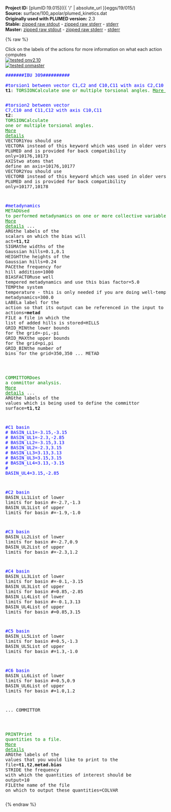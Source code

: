 **Project ID:** [plumID:19.015]({{ '/' | absolute_url }}eggs/19/015/)  
**Source:** surface/100_apolar/plumed_kinetics.dat  
**Originally used with PLUMED version:** 2.3  
**Stable:** [zipped raw stdout](plumed_kinetics.dat.plumed.stdout.txt.zip) - [zipped raw stderr](plumed_kinetics.dat.plumed.stderr.txt.zip) - [stderr](plumed_kinetics.dat.plumed.stderr)  
**Master:** [zipped raw stdout](plumed_kinetics.dat.plumed_master.stdout.txt.zip) - [zipped raw stderr](plumed_kinetics.dat.plumed_master.stderr.txt.zip) - [stderr](plumed_kinetics.dat.plumed_master.stderr)  

{% raw %}
<div class="plumedpreheader">
<div class="headerInfo" id="value_details_data/surface/100_apolar/plumed_kinetics.dat"> Click on the labels of the actions for more information on what each action computes </div>
<div class="containerBadge">
<div class="headerBadge"><a href="plumed_kinetics.dat.plumed.stderr"><img src="https://img.shields.io/badge/v2.10-passing-green.svg" alt="tested onv2.10" /></a></div>
<div class="headerBadge"><a href="plumed_kinetics.dat.plumed_master.stderr"><img src="https://img.shields.io/badge/master-passing-green.svg" alt="tested onmaster" /></a></div>
</div>
</div>
<pre class="plumedlisting">
<span style="color:blue" class="comment">#######IBU 309##########</span>
<br/><span style="color:blue" class="comment">#torsion1 between vector C1,C2 and C10,C11 with axis C2,C10</span>
<b name="data/surface/100_apolar/plumed_kinetics.datt1" onclick='showPath("data/surface/100_apolar/plumed_kinetics.dat","data/surface/100_apolar/plumed_kinetics.datt1","data/surface/100_apolar/plumed_kinetics.datt1","brown")'>t1</b>: <span class="plumedtooltip" style="color:green">TORSION<span class="right">Calculate one or multiple torsional angles. <a href="https://www.plumed.org/doc-master/user-doc/html/TORSION" style="color:green">More details</a><i></i></span></span> <span class="plumedtooltip">VECTOR1<span class="right">You should use VECTORA instead of this keyword which was used in older versions of PLUMED and is provided for back compatibility only<i></i></span></span>=10168,10167 <span class="plumedtooltip">AXIS<span class="right">two atoms that define an axis<i></i></span></span>=10168,10176 <span class="plumedtooltip">VECTOR2<span class="right">You should use VECTORB instead of this keyword which was used in older versions of PLUMED and is provided for back compatibility only<i></i></span></span>=10176,10177

<span style="color:blue" class="comment">#torsion2 between vector C7,C10 and C11,C12 with axis C10,C11</span>
<span style="display:none;" id="data/surface/100_apolar/plumed_kinetics.datt1">The TORSION action with label <b>t1</b> calculates the following quantities:<table  align="center" frame="void" width="95%" cellpadding="5%"><tr><td width="5%"><b> Quantity </b>  </td><td><b> Description </b> </td></tr><tr><td width="5%">t1.value</td><td>the TORSION involving these atoms</td></tr></table></span><b name="data/surface/100_apolar/plumed_kinetics.datt2" onclick='showPath("data/surface/100_apolar/plumed_kinetics.dat","data/surface/100_apolar/plumed_kinetics.datt2","data/surface/100_apolar/plumed_kinetics.datt2","brown")'>t2</b>: <span class="plumedtooltip" style="color:green">TORSION<span class="right">Calculate one or multiple torsional angles. <a href="https://www.plumed.org/doc-master/user-doc/html/TORSION" style="color:green">More details</a><i></i></span></span> <span class="plumedtooltip">VECTOR1<span class="right">You should use VECTORA instead of this keyword which was used in older versions of PLUMED and is provided for back compatibility only<i></i></span></span>=10176,10173 <span class="plumedtooltip">AXIS<span class="right">two atoms that define an axis<i></i></span></span>=10176,10177 <span class="plumedtooltip">VECTOR2<span class="right">You should use VECTORB instead of this keyword which was used in older versions of PLUMED and is provided for back compatibility only<i></i></span></span>=10177,10178

<span style="color:blue" class="comment">#metadynamics</span>
<span style="display:none;" id="data/surface/100_apolar/plumed_kinetics.datt2">The TORSION action with label <b>t2</b> calculates the following quantities:<table  align="center" frame="void" width="95%" cellpadding="5%"><tr><td width="5%"><b> Quantity </b>  </td><td><b> Description </b> </td></tr><tr><td width="5%">t2.value</td><td>the TORSION involving these atoms</td></tr></table></span><span class="plumedtooltip" style="color:green">METAD<span class="right">Used to performed metadynamics on one or more collective variables. <a href="https://www.plumed.org/doc-master/user-doc/html/METAD" style="color:green">More details</a><i></i></span></span> ...
<span class="plumedtooltip">ARG<span class="right">the labels of the scalars on which the bias will act<i></i></span></span>=<b name="data/surface/100_apolar/plumed_kinetics.datt1">t1</b>,<b name="data/surface/100_apolar/plumed_kinetics.datt2">t2</b>
<span class="plumedtooltip">SIGMA<span class="right">the widths of the Gaussian hills<i></i></span></span>=0.1,0.1
<span class="plumedtooltip">HEIGHT<span class="right">the heights of the Gaussian hills<i></i></span></span>=0.24
<span class="plumedtooltip">PACE<span class="right">the frequency for hill addition<i></i></span></span>=1000
<span class="plumedtooltip">BIASFACTOR<span class="right">use well tempered metadynamics and use this bias factor<i></i></span></span>=5.0
<span class="plumedtooltip">TEMP<span class="right">the system temperature - this is only needed if you are doing well-tempered metadynamics<i></i></span></span>=300.0
<span class="plumedtooltip">LABEL<span class="right">a label for the action so that its output can be referenced in the input to other actions<i></i></span></span>=<b name="data/surface/100_apolar/plumed_kinetics.datmetad" onclick='showPath("data/surface/100_apolar/plumed_kinetics.dat","data/surface/100_apolar/plumed_kinetics.datmetad","data/surface/100_apolar/plumed_kinetics.datmetad","brown")'>metad</b>
<span class="plumedtooltip">FILE<span class="right"> a file in which the list of added hills is stored<i></i></span></span>=HILLS
<span class="plumedtooltip">GRID_MIN<span class="right">the lower bounds for the grid<i></i></span></span>=-pi,-pi
<span class="plumedtooltip">GRID_MAX<span class="right">the upper bounds for the grid<i></i></span></span>=pi,pi
<span class="plumedtooltip">GRID_BIN<span class="right">the number of bins for the grid<i></i></span></span>=350,350
... METAD

<br/><span style="display:none;" id="data/surface/100_apolar/plumed_kinetics.datmetad">The METAD action with label <b>metad</b> calculates the following quantities:<table  align="center" frame="void" width="95%" cellpadding="5%"><tr><td width="5%"><b> Quantity </b>  </td><td><b> Description </b> </td></tr><tr><td width="5%">metad.bias</td><td>the instantaneous value of the bias potential</td></tr></table></span><span class="plumedtooltip" style="color:green">COMMITTOR<span class="right">Does a committor analysis. <a href="https://www.plumed.org/doc-master/user-doc/html/COMMITTOR" style="color:green">More details</a><i></i></span></span> ...
  <span class="plumedtooltip">ARG<span class="right">the labels of the values which is being used to define the committor surface<i></i></span></span>=<b name="data/surface/100_apolar/plumed_kinetics.datt1">t1</b>,<b name="data/surface/100_apolar/plumed_kinetics.datt2">t2</b>

<span style="color:blue" class="comment">#C1 basin</span>
<span style="color:blue" class="comment">#   BASIN_LL1=-3.15,-3.15</span>
<span style="color:blue" class="comment">#   BASIN_UL1=-2.3,-2.85</span>
<span style="color:blue" class="comment">#   BASIN_LL2=-3.15,3.13</span>
<span style="color:blue" class="comment">#   BASIN_UL2=-2.3,3.15</span>
<span style="color:blue" class="comment">#   BASIN_LL3=3.13,3.13</span>
<span style="color:blue" class="comment">#   BASIN_UL3=3.15,3.15</span>
<span style="color:blue" class="comment">#   BASIN_LL4=3.13,-3.15</span>
<span style="color:blue" class="comment">#   BASIN_UL4=3.15,-2.85</span>
  
<span style="color:blue" class="comment">#C2 basin</span>
   <span class="plumedtooltip">BASIN_LL1<span class="right">List of lower limits for basin #<i></i></span></span>=-2.7,-1.3
   <span class="plumedtooltip">BASIN_UL1<span class="right">List of upper limits for basin #<i></i></span></span>=-1.9,-1.0

<span style="color:blue" class="comment">#C3 basin</span>
   <span class="plumedtooltip">BASIN_LL2<span class="right">List of lower limits for basin #<i></i></span></span>=-2.7,0.9
   <span class="plumedtooltip">BASIN_UL2<span class="right">List of upper limits for basin #<i></i></span></span>=-2.3,1.2

<span style="color:blue" class="comment">#C4 basin</span>
   <span class="plumedtooltip">BASIN_LL3<span class="right">List of lower limits for basin #<i></i></span></span>=-0.1,-3.15
   <span class="plumedtooltip">BASIN_UL3<span class="right">List of upper limits for basin #<i></i></span></span>=0.85,-2.85
   <span class="plumedtooltip">BASIN_LL4<span class="right">List of lower limits for basin #<i></i></span></span>=-0.1,3.13
   <span class="plumedtooltip">BASIN_UL4<span class="right">List of upper limits for basin #<i></i></span></span>=0.85,3.15

<span style="color:blue" class="comment">#C5 basin</span>
   <span class="plumedtooltip">BASIN_LL5<span class="right">List of lower limits for basin #<i></i></span></span>=0.5,-1.3
   <span class="plumedtooltip">BASIN_UL5<span class="right">List of upper limits for basin #<i></i></span></span>=1.3,-1.0

<span style="color:blue" class="comment">#C6 basin</span>
   <span class="plumedtooltip">BASIN_LL6<span class="right">List of lower limits for basin #<i></i></span></span>=0.5,0.9
   <span class="plumedtooltip">BASIN_UL6<span class="right">List of upper limits for basin #<i></i></span></span>=1.0,1.2
  
... COMMITTOR

<br/><span style="display:none;" id="data/surface/100_apolar/plumed_kinetics.dat">The COMMITTOR action with label <b></b> calculates something</span><span class="plumedtooltip" style="color:green">PRINT<span class="right">Print quantities to a file. <a href="https://www.plumed.org/doc-master/user-doc/html/PRINT" style="color:green">More details</a><i></i></span></span> <span class="plumedtooltip">ARG<span class="right">the labels of the values that you would like to print to the file<i></i></span></span>=<b name="data/surface/100_apolar/plumed_kinetics.datt1">t1</b>,<b name="data/surface/100_apolar/plumed_kinetics.datt2">t2</b>,<b name="data/surface/100_apolar/plumed_kinetics.datmetad">metad.bias</b> <span class="plumedtooltip">STRIDE<span class="right"> the frequency with which the quantities of interest should be output<i></i></span></span>=10 <span class="plumedtooltip">FILE<span class="right">the name of the file on which to output these quantities<i></i></span></span>=COLVAR
</pre>
{% endraw %}
